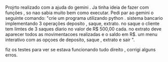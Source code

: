 Projrto realizado com a ajuda do gemini . Ja tinha ideia de fazer com funções , so nao sabia muito bem como executar. Pedi par ao gemini o seguinte comando:
 "crie um programa utilizando python . sistema bancario implementando 3 operações deposito , saque, extrato. no saque o cliente tem limtes de 3 saques diario 
 no valor de R$ 500,00 cada. no extrato deve aparecer todos as movimentacoes realizadas e o saldo em R$. um menu interativo com as opçoes de deposito, saque , 
 extrato e sair  ".

 fiz os testes para ver se estava funcionando tudo direito , corrigi alguns erros.
